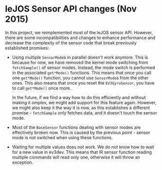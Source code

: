 # leJOS Sensor API changes (Nov 2015)

In this project, we reimplemented most of the leJOS sensor API.
However, there are some incompatibilities and changes to enhance
performance and decrease the complexity of the sensor code
that break previously established promises:

* Using multiple `SensorMode`s in parallel doesn't work anymore.
  This is because for now, we have removed the kernel mode switching
  from `fetchSample()` of sensor modes. Instead, the mode switch
  is performed in the associated `get*Mode()` functions. This means
  that once you call one `get*Mode()` function, you cannot use
  `SensorMode`s from the other ones. This also means that once you
  reset the `EV3GyroSensor`, you have to call `get*Mode()` once more.

  In the future, if we find a way how to do this efficiently and
  without making it omplex, we might add support for this
  feature again. However, we might also keep it the way it is now,
  as this establishes a different promise - `fetchSample` only fetches
  data, and it doesn't touch the sensor mode.

* Most of the `BaseSensor` functions dealing with sensor modes
  are effectively broken now. This is caused by the previous point -
  sensor mode is not switched when using these functions.

* Waiting for multiple values does not work. We do not know how to
  wait for a new value in ev3dev. This means that IR sensor function
  reading multiple commands will read only one, otherwise it will
  throw an exception.
